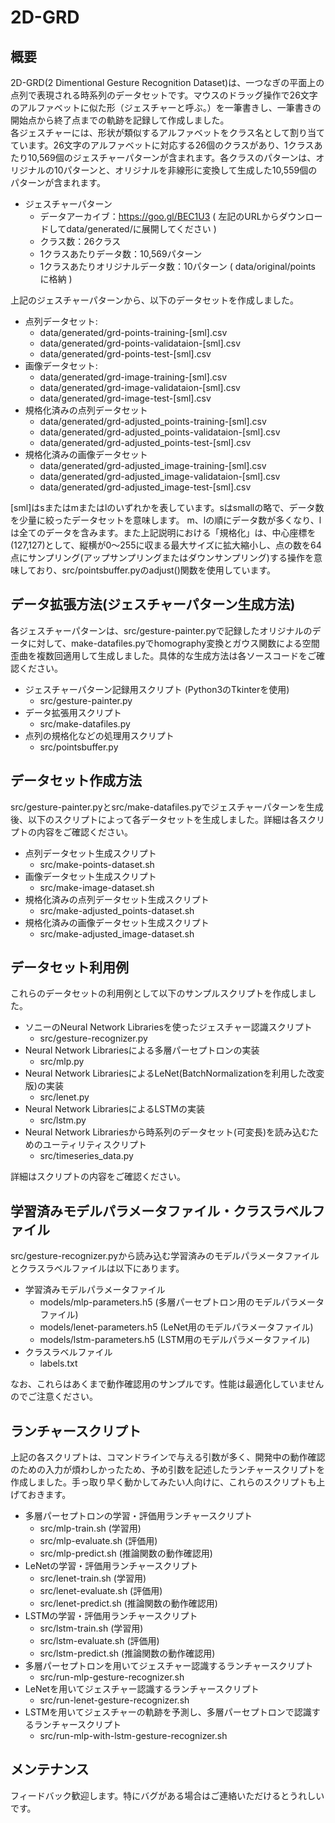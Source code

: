 # 2D-GRD
## 概要
2D-GRD(2 Dimentional Gesture Recognition Dataset)は、一つなぎの平面上の点列で表現される時系列のデータセットです。マウスのドラッグ操作で26文字のアルファベットに似た形（ジェスチャーと呼ぶ。）を一筆書きし、一筆書きの開始点から終了点までの軌跡を記録して作成しました。  
各ジェスチャーには、形状が類似するアルファベットをクラス名として割り当てています。26文字のアルファベットに対応する26個のクラスがあり、1クラスあたり10,569個のジェスチャーパターンが含まれます。各クラスのパターンは、オリジナルの10パターンと、オリジナルを非線形に変換して生成した10,559個のパターンが含まれます。

- ジェスチャーパターン
	- データアーカイブ：https://goo.gl/BEC1U3 ( 左記のURLからダウンロードしてdata/generated/に展開してください )
	- クラス数：26クラス
	- 1クラスあたりデータ数：10,569パターン
	- 1クラスあたりオリジナルデータ数：10パターン ( data/original/points に格納 )

上記のジェスチャーパターンから、以下のデータセットを作成しました。  

- 点列データセット:
	- data/generated/grd-points-training-[sml].csv
	- data/generated/grd-points-validataion-[sml].csv
	- data/generated/grd-points-test-[sml].csv
- 画像データセット:
	- data/generated/grd-image-training-[sml].csv
	- data/generated/grd-image-validataion-[sml].csv
	- data/generated/grd-image-test-[sml].csv
- 規格化済みの点列データセット
	- data/generated/grd-adjusted_points-training-[sml].csv
	- data/generated/grd-adjusted_points-validataion-[sml].csv
	- data/generated/grd-adjusted_points-test-[sml].csv
- 規格化済みの画像データセット
	- data/generated/grd-adjusted_image-training-[sml].csv
	- data/generated/grd-adjusted_image-validataion-[sml].csv
	- data/generated/grd-adjusted_image-test-[sml].csv

[sml]はsまたはmまたはlのいずれかを表しています。sはsmallの略で、データ数を少量に絞ったデータセットを意味します。
m、lの順にデータ数が多くなり、lは全てのデータを含みます。また上記説明における「規格化」は、中心座標を(127,127)として、縦横が0～255に収まる最大サイズに拡大縮小し、点の数を64点にサンプリング(アップサンプリングまたはダウンサンプリング)する操作を意味しており、src/pointsbuffer.pyのadjust()関数を使用しています。

## データ拡張方法(ジェスチャーパターン生成方法)
各ジェスチャーパターンは、src/gesture-painter.pyで記録したオリジナルのデータに対して、make-datafiles.pyでhomography変換とガウス関数による空間歪曲を複数回適用して生成しました。具体的な生成方法は各ソースコードをご確認ください。  

- ジェスチャーパターン記録用スクリプト (Python3のTkinterを使用)
	- src/gesture-painter.py
- データ拡張用スクリプト
	- src/make-datafiles.py
- 点列の規格化などの処理用スクリプト
	- src/pointsbuffer.py

## データセット作成方法
src/gesture-painter.pyとsrc/make-datafiles.pyでジェスチャーパターンを生成後、以下のスクリプトによって各データセットを生成しました。詳細は各スクリプトの内容をご確認ください。

- 点列データセット生成スクリプト
	- src/make-points-dataset.sh
- 画像データセット生成スクリプト
	- src/make-image-dataset.sh
- 規格化済みの点列データセット生成スクリプト
	- src/make-adjusted_points-dataset.sh
- 規格化済みの画像データセット生成スクリプト
	- src/make-adjusted_image-dataset.sh

## データセット利用例
これらのデータセットの利用例として以下のサンプルスクリプトを作成しました。

- ソニーのNeural Network Librariesを使ったジェスチャー認識スクリプト
	- src/gesture-recognizer.py
- Neural Network Librariesによる多層パーセプトロンの実装
	- src/mlp.py
- Neural Network LibrariesによるLeNet(BatchNormalizationを利用した改変版)の実装
	- src/lenet.py
- Neural Network LibrariesによるLSTMの実装
	- src/lstm.py
- Neural Network Librariesから時系列のデータセット(可変長)を読み込むためのユーティリティスクリプト
	- src/timeseries_data.py

詳細はスクリプトの内容をご確認ください。

## 学習済みモデルパラメータファイル・クラスラベルファイル
src/gesture-recognizer.pyから読み込む学習済みのモデルパラメータファイルとクラスラベルファイルは以下にあります。

- 学習済みモデルパラメータファイル
	- models/mlp-parameters.h5 (多層パーセプトロン用のモデルパラメータファイル)
	- models/lenet-parameters.h5 (LeNet用のモデルパラメータファイル)
	- models/lstm-parameters.h5 (LSTM用のモデルパラメータファイル)
- クラスラベルファイル
	- labels.txt

なお、これらはあくまで動作確認用のサンプルです。性能は最適化していませんのでご注意ください。

## ランチャースクリプト
上記の各スクリプトは、コマンドラインで与える引数が多く、開発中の動作確認のための入力が煩わしかったため、予め引数を記述したランチャースクリプトを作成しました。手っ取り早く動かしてみたい人向けに、これらのスクリプトも上げておきます。

- 多層パーセプトロンの学習・評価用ランチャースクリプト
	- src/mlp-train.sh (学習用)
	- src/mlp-evaluate.sh (評価用)
	- src/mlp-predict.sh (推論関数の動作確認用)
- LeNetの学習・評価用ランチャースクリプト
	- src/lenet-train.sh (学習用)
	- src/lenet-evaluate.sh (評価用)
	- src/lenet-predict.sh (推論関数の動作確認用)
- LSTMの学習・評価用ランチャースクリプト
	- src/lstm-train.sh (学習用)
	- src/lstm-evaluate.sh (評価用)
	- src/lstm-predict.sh (推論関数の動作確認用)
- 多層パーセプトロンを用いてジェスチャー認識するランチャースクリプト
	- src/run-mlp-gesture-recognizer.sh
- LeNetを用いてジェスチャー認識するランチャースクリプト
	- src/run-lenet-gesture-recognizer.sh
- LSTMを用いてジェスチャーの軌跡を予測し、多層パーセプトロンで認識するランチャースクリプト
	- src/run-mlp-with-lstm-gesture-recognizer.sh

## メンテナンス
フィードバック歓迎します。特にバグがある場合はご連絡いただけるとうれしいです。
